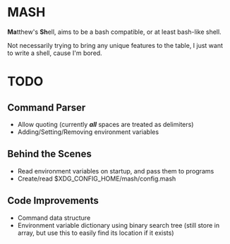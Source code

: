 # MASH
**Ma**tthew's **Sh**ell, aims to be a bash compatible, or at least bash-like shell.

Not necessarily trying to bring any unique features to the table, I just want to write a shell, cause I'm bored.

# TODO

## Command Parser

- Allow quoting (currently ***all*** spaces are treated as delimiters)
- Adding/Setting/Removing environment variables

## Behind the Scenes

- Read environment variables on startup, and pass them to programs
- Create/read $XDG\_CONFIG\_HOME/mash/config.mash

## Code Improvements

- Command data structure
- Environment variable dictionary using binary search tree (still store in array, but use this to easily find its location if it exists)
